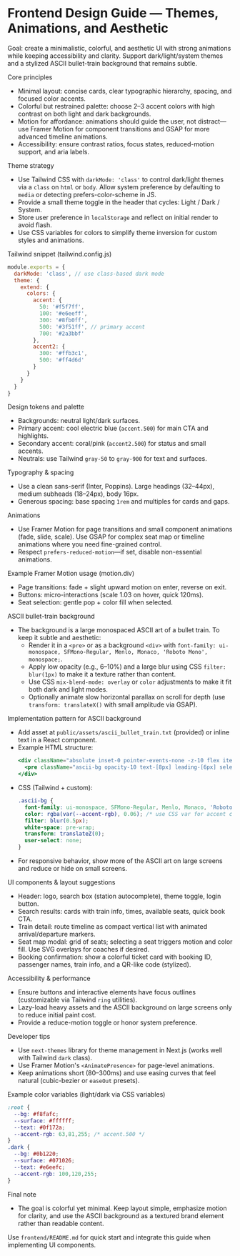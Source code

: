 # Frontend Design Guide — Themes, Animations, and Aesthetic

Goal: create a minimalistic, colorful, and aesthetic UI with strong animations while keeping accessibility and clarity. Support dark/light/system themes and a stylized ASCII bullet-train background that remains subtle.

Core principles
- Minimal layout: concise cards, clear typographic hierarchy, spacing, and focused color accents.
- Colorful but restrained palette: choose 2–3 accent colors with high contrast on both light and dark backgrounds.
- Motion for affordance: animations should guide the user, not distract—use Framer Motion for component transitions and GSAP for more advanced timeline animations.
- Accessibility: ensure contrast ratios, focus states, reduced-motion support, and aria labels.

Theme strategy
- Use Tailwind CSS with `darkMode: 'class'` to control dark/light themes via a `class` on `html` or `body`. Allow system preference by defaulting to `media` or detecting prefers-color-scheme in JS.
- Provide a small theme toggle in the header that cycles: Light / Dark / System.
- Store user preference in `localStorage` and reflect on initial render to avoid flash.
- Use CSS variables for colors to simplify theme inversion for custom styles and animations.

Tailwind snippet (tailwind.config.js)
```js
module.exports = {
  darkMode: 'class', // use class-based dark mode
  theme: {
    extend: {
      colors: {
        accent: {
          50: '#f5f7ff',
          100: '#e6eeff',
          300: '#8fb0ff',
          500: '#3f51ff', // primary accent
          700: '#2a3bbf'
        },
        accent2: {
          300: '#ffb3c1',
          500: '#ff4d6d'
        }
      }
    }
  }
}
```

Design tokens and palette
- Backgrounds: neutral light/dark surfaces.
- Primary accent: cool electric blue (`accent.500`) for main CTA and highlights.
- Secondary accent: coral/pink (`accent2.500`) for status and small accents.
- Neutrals: use Tailwind `gray-50` to `gray-900` for text and surfaces.

Typography & spacing
- Use a clean sans-serif (Inter, Poppins). Large headings (32–44px), medium subheads (18–24px), body 16px.
- Generous spacing: base spacing `1rem` and multiples for cards and gaps.

Animations
- Use Framer Motion for page transitions and small component animations (fade, slide, scale). Use GSAP for complex seat map or timeline animations where you need fine-grained control.
- Respect `prefers-reduced-motion`—if set, disable non-essential animations.

Example Framer Motion usage (motion.div)
- Page transitions: fade + slight upward motion on enter, reverse on exit.
- Buttons: micro-interactions (scale 1.03 on hover, quick 120ms).
- Seat selection: gentle pop + color fill when selected.

ASCII bullet-train background
- The background is a large monospaced ASCII art of a bullet train. To keep it subtle and aesthetic:
  - Render it in a `<pre>` or as a background `<div>` with `font-family: ui-monospace, SFMono-Regular, Menlo, Monaco, 'Roboto Mono', monospace;`.
  - Apply low opacity (e.g., 6–10%) and a large blur using CSS `filter: blur(1px)` to make it a texture rather than content.
  - Use CSS `mix-blend-mode: overlay` or `color` adjustments to make it fit both dark and light modes.
  - Optionally animate slow horizontal parallax on scroll for depth (use `transform: translateX()` with small amplitude via GSAP).

Implementation pattern for ASCII background
- Add asset at `public/assets/ascii_bullet_train.txt` (provided) or inline text in a React component.
- Example HTML structure:
  ```jsx
  <div className="absolute inset-0 pointer-events-none -z-10 flex items-center justify-center">
    <pre className="ascii-bg opacity-10 text-[8px] leading-[6px] select-none whitespace-pre-wrap">{asciiText}</pre>
  </div>
  ```
- CSS (Tailwind + custom):
  ```css
  .ascii-bg {
    font-family: ui-monospace, SFMono-Regular, Menlo, Monaco, 'Roboto Mono', monospace;
    color: rgba(var(--accent-rgb), 0.06); /* use CSS var for accent color */
    filter: blur(0.5px);
    white-space: pre-wrap;
    transform: translateZ(0);
    user-select: none;
  }
  ```
- For responsive behavior, show more of the ASCII art on large screens and reduce or hide on small screens.

UI components & layout suggestions
- Header: logo, search box (station autocomplete), theme toggle, login button.
- Search results: cards with train info, times, available seats, quick book CTA.
- Train detail: route timeline as compact vertical list with animated arrival/departure markers.
- Seat map modal: grid of seats; selecting a seat triggers motion and color fill. Use SVG overlays for coaches if desired.
- Booking confirmation: show a colorful ticket card with booking ID, passenger names, train info, and a QR-like code (stylized).

Accessibility & performance
- Ensure buttons and interactive elements have focus outlines (customizable via Tailwind `ring` utilities).
- Lazy-load heavy assets and the ASCII background on large screens only to reduce initial paint cost.
- Provide a reduce-motion toggle or honor system preference.

Developer tips
- Use `next-themes` library for theme management in Next.js (works well with Tailwind `dark` class).
- Use Framer Motion's `<AnimatePresence>` for page-level animations.
- Keep animations short (80–300ms) and use easing curves that feel natural (cubic-bezier or `easeOut` presets).

Example color variables (light/dark via CSS variables)
```css
:root {
  --bg: #f8fafc;
  --surface: #ffffff;
  --text: #0f172a;
  --accent-rgb: 63,81,255; /* accent.500 */
}
.dark {
  --bg: #0b1220;
  --surface: #071026;
  --text: #e6eefc;
  --accent-rgb: 100,120,255;
}
```

Final note
- The goal is colorful yet minimal. Keep layout simple, emphasize motion for clarity, and use the ASCII background as a textured brand element rather than readable content.

Use `frontend/README.md` for quick start and integrate this guide when implementing UI components.

